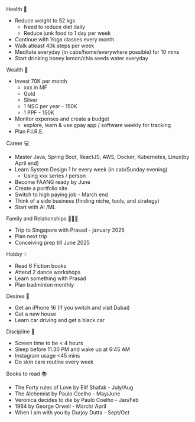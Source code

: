 
Health 💪
- Reduce weight to 52 kgs
	- Need to reduce diet daily  
	- Reduce junk food to 1 day per week
- Continue with Yoga classes every month
- Walk atleast 40k steps per week
- Meditate everyday (in cabs/home/everywhere possible) for 10 mins
- Start drinking honey lemon/chia seeds water everyday

Wealth 💸
- Invest 70K per month
	- xxx in MF
	- Gold
	- Silver
	- 1 NSC per year - 150K
	- 1 PPF - 150K
- Monitor expenses and create a budget
	- explore, learn & use gpay app / software weekly for tracking
- Plan F.I.R.E.

Career 💻
- Master Java, Spring Boot, ReactJS, AWS, Docker, Kubernetes, Linux(by April end)
- Learn System Design 1 hr every week (in cab/Sunday evening)
	- Using xxx series / person 
- Become FAANG ready by June
- Create a portfolio site 
- Switch to high paying job - March end
- Think of a side business (finding niche, tools, and strategy)
- Start with AI /ML 

Family and Relationships 👨‍👦‍👦
- Trip to Singapore with Prasad - january 2025
- Plan next trip
-  Conceiving prep till June 2025

Hobby 💡
- Read 6 Fiction books
- Attend 2 dance workshops
- Learn something with Prasad
- Plan badminton monthly

Desires 🤩
- Get an iPhone 16 (If you switch and visit Dubai)
- Get a new house
- Learn car driving and get a black car

Discipline 🫡
- Screen time to be < 4 hours
- Sleep before 11.30 PM and wake up at 6:45 AM
- Instagram usage <45 mins
- Do skin care routine every week

Books to read 📚
- The Forty rules of Love by Elif Shafak - July/Aug
- The Alchemist by Paulo Coelho - May/June
- Veronica decides to die by Paulo Coelho - Jan/Feb
- 1984 by George Orwell - March/ April
- When I am with you by Durjoy Dutta - Sept/Oct